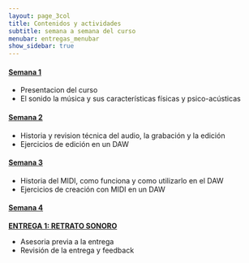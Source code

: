 ```yaml
---
layout: page_3col
title: Contenidos y actividades
subtitle: semana a semana del curso
menubar: entregas_menubar
show_sidebar: true
---
```


#### [Semana 1](/clases/semana_1)

- Presentacion del curso
- El sonido la música y sus características físicas y
  psico-acústicas

#### [Semana 2](/clases/semana_2)

- Historia y revision técnica del audio, la grabación y la
  edición
- Ejercicios de edición en un DAW

#### [Semana 3]()

- Historia del MIDI, como funciona y como utilizarlo en el DAW
- Ejercicios de creación con MIDI en un DAW

#### [Semana 4]()

**[ENTREGA 1: RETRATO SONORO](/clases/entregas/retrato_sonoro)**

- Asesoria previa a la entrega
- Revisión de la entrega y feedback

<!-- #### [Semana 5]() -->
<!--  -->
<!-- #### [Semana 6]() -->
<!--  -->
<!-- #### [Semana 7]() -->
<!--  -->
<!-- #### [Semana 8]() -->
<!--  -->
<!-- #### [Semana 9]() -->
<!--  -->
<!-- #### [Semana 10]() -->
<!--  -->
<!-- #### [Semana 11]() -->
<!--  -->
<!-- #### [Semana 12]() -->
<!--  -->
<!-- #### [Semana 13]() -->
<!--  -->
<!-- #### [Semana 14]() -->
<!--  -->
<!-- #### [Semana 15]() -->
<!--  -->
<!-- #### [Semana 16]() -->
<!--  -->
